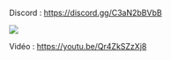 Discord : https://discord.gg/C3aN2bBVbB

<img src="https://i.imgur.com/D0B9xlv.png">

Vidéo : https://youtu.be/Qr4ZkSZzXj8
